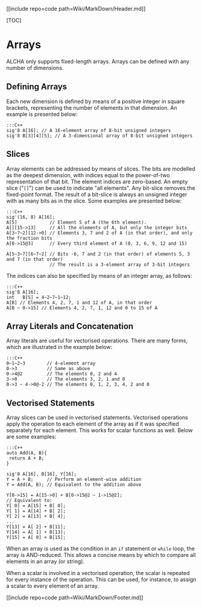 [[include repo=code path=Wiki/MarkDown/Header.md]]

[TOC]

# Arrays
ALCHA only supports fixed-length arrays.  Arrays can be defined with any number of dimensions.

## Defining Arrays
Each new dimension is defined by means of a positive integer in square brackets, representing the number of elements in that dimension.  An example is presented below:

    :::C++
    sig'8 A[16]; // A 16-element array of 8-bit unsigned integers
    sig'8 B[3][4][5]; // A 3-dimensional array of 8-bit unsigned integers

## Slices
Array elements can be addressed by means of slices.  The bits are modelled as the deepest dimension, with indices equal to the power-of-two representation of that bit.  The element indices are zero-based.  An empty slice ("`[]`") can be used to indicate "all elements".  Any bit-slice removes the fixed-point format.  The result of a bit-slice is always an unsigned integer with as many bits as in the slice.  Some examples are presented below:

    :::C++
    sig'(16, 8) A[16];
    A[5]            // Element 5 of A (the 6th element).
    A[][15->13]     // All the elements of A, but only the integer bits
    A[3~7~2][12->0] // Elements 3, 7 and 2 of A (in that order), and only the fraction bits
    A[0->15@3]      // Every third element of A (0, 3, 6, 9, 12 and 15)

    A[5~3~7][6~7~2] // Bits -6, 7 and 2 (in that order) of elements 5, 3 and 7 (in that order)
                    // The result is a 3-element array of 3-bit integers

The indices can also be specified by means of an integer array, as follows:

    :::C++
    sig'8 A[16];
    int   B[5] = 4~2~7~1~12;
    A[B] // Elements 4, 2, 7, 1 and 12 of A, in that order
    A[B ~ 0->15] // Elements 4, 2, 7, 1, 12 and 0 to 15 of A

## Array Literals and Concatenation
Array literals are useful for vectorised operations.  There are many forms, which are illustrated in the example below:

    :::C++
    0~1~2~3        // 4-element array
    0->3           // Same as above
    0->4@2         // The elements 0, 2 and 4
    3->0           // The elements 3, 2, 1 and 0
    0->3 ~ 4->0@-2 // The elements 0, 1, 2, 3, 4, 2 and 0

## Vectorised Statements
Array slices can be used in vectorised statements.  Vectorised operations apply the operation to each element of the array as if it was specified separately for each element.  This works for scalar functions as well.  Below are some examples:

    :::C++
    auto Add(A, B){
     return A + B;
    }

    sig'8 A[16], B[16], Y[16];
    Y = A + B;     // Perform an element-wise addition
    Y = Add(A, B); // Equivalent to the addition above

    Y[0->15] = A[15->0] + B[0->15@2 ~ 1->15@2];
    // Equivalent to:
    Y[ 0] = A[15] + B[ 0];
    Y[ 1] = A[14] + B[ 2];
    Y[ 2] = A[13] + B[ 4];
    ...
    Y[13] = A[ 2] + B[11];
    Y[14] = A[ 1] + B[13];
    Y[15] = A[ 0] + B[15];

When an array is used as the condition in an `if` statement or `while` loop, the array is AND-reduced.  This allows a concise means by which to compare all elements in an array (or string).

When a scalar is involved in a vectorised operation, the scalar is repeated for every instance of the operation.  This can be used, for instance, to assign a scalar to every element of an array.

[[include repo=code path=Wiki/MarkDown/Footer.md]]

